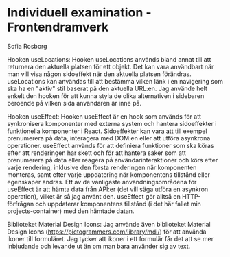 # Individuell examination - Frontendramverk

Sofia Rosborg

Hooken useLocations:
Hooken useLocations används bland annat till att returnera den aktuella platsen för ett objekt. Det kan vara användbart när man vill visa någon sidoeffekt när den aktuella platsen förändras. useLocations kan användas till att bestämma vilken länk i en navigering som ska ha en "aktiv" stil baserat på den aktuella URL:en. Jag använde helt enkelt den hooken för att kunna styla de olika alternativen i sidebaren beroende på vilken sida användaren är inne på.

Hooken useEffect:
Hooken useEffect är en hook som används för att synkronisera komponenter med externa system och hantera sidoeffekter i funktionella komponenter i React. Sidoeffekter kan vara att till exempel prenumerera på data, interagera med DOM:en eller att utföra asynkrona operationer. useEffect används för att definiera funktioner som ska köras efter att renderingen har skett och för att hantera saker som att prenumerera på data eller reagera på användarinteraktioner och körs efter varje rendering, inklusive den första renderingen när komponenten monteras, samt efter varje uppdatering när komponentens tillstånd eller egenskaper ändras.
Ett av de vanligaste användningsområdena för useEffect är att hämta data från API:er (det vill säga utföra en asynkron operation), vilket är så jag använt den. useEffect gör alltså en HTTP-förfrågan och uppdaterar komponentens tillstånd (i det här fallet min projects-container) med den hämtade datan.

Biblioteket Material Design Icons:
Jag använde även biblioteket Material Design Icons (https://pictogrammers.com/library/mdi/) för att använda ikoner till formuläret. Jag tycker att ikoner i ett formulär får det att se mer inbjudande och levande ut än om man bara använder sig av text.
